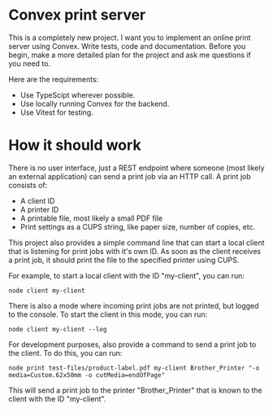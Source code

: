 # Convex print server

This is a completely new project. I want you to implement an online print server using Convex. Write tests, code and documentation. Before you begin, make a more detailed plan for the project and ask me questions if you need to.

Here are the requirements:

- Use TypeScipt wherever possible.
- Use locally running Convex for the backend.
- Use Vitest for testing.

# How it should work

There is no user interface, just a REST endpoint where someone (most likely an external application) can send a print job via an HTTP call. A print job consists of:

- A client ID
- A printer ID
- A printable file, most likely a small PDF file
- Print settings as a CUPS string, like paper size, number of copies, etc.

This project also provides a simple command line that can start a local client that is listening for print jobs with it's own ID. As soon as the client receives a print job, it should print the file to the specified printer using CUPS.

For example, to start a local client with the ID "my-client", you can run:

```
node client my-client
```

There is also a mode where incoming print jobs are not printed, but logged to the console. To start the client in this mode, you can run:

```
node client my-client --log
```

For development purposes, also provide a command to send a print job to the client. To do this, you can run:

```
node print test-files/product-label.pdf my-client Brother_Printer "-o media=Custom.62x50mm -o cutMedia=endOfPage"
```

This will send a print job to the printer "Brother_Printer" that is known to the client with the ID "my-client".
